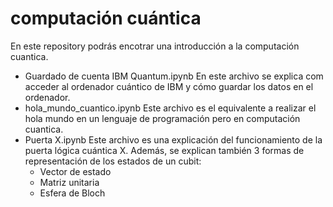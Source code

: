 # computación cuántica
En este repository podrás encotrar una introducción a la computación cuantica. 
  - Guardado de cuenta IBM Quantum.ipynb
En este archivo se explica com acceder al ordenador cuántico de IBM y cómo guardar los datos en el ordenador.
  - hola_mundo_cuantico.ipynb
Este archivo es el equivalente a realizar el hola mundo en un lenguaje de programación pero en computación cuantica. 
  - Puerta X.ipynb
Este archivo es una explicación del funcionamiento de la puerta lógica cuántica X. Además, se explican también 3 formas de representación de los estados de un cubit:
    - Vector de estado
    - Matriz unitaria
    - Esfera de Bloch
